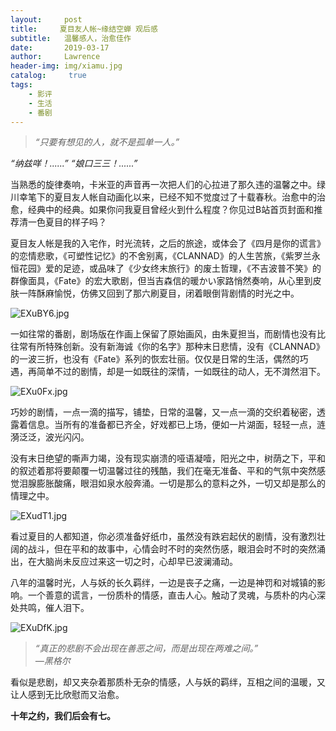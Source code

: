 ```yaml
---
layout:     post
title:     夏目友人帐~缘结空蝉 观后感
subtitle:   温馨感人，治愈佳作
date:       2019-03-17
author:     Lawrence
header-img: img/xiamu.jpg
catalog: 	 true
tags:
    - 影评
    - 生活
    - 番剧
---
```


>*“只要有想见的人，就不是孤单一人。”*

*“纳兹咩！......”
“娘口三三！......”*


当熟悉的旋律奏响，卡米亚的声音再一次把人们的心拉进了那久违的温馨之中。绿川幸笔下的夏目友人帐自动画化以来，已经不知不觉度过了十载春秋。治愈中的治愈，经典中的经典。如果你问我夏目曾经火到什么程度？你见过B站首页封面和推荐清一色夏目的样子吗？


夏目友人帐是我的入宅作，时光流转，之后的旅途，或体会了《四月是你的谎言》的恋情悲歌，《可塑性记忆》的不舍别离，《CLANNAD》的人生苦旅，《紫罗兰永恒花园》爱的足迹，或品味了《少女终末旅行》的废土哲理，《不吉波普不笑》的群像面具，《Fate》的宏大歌剧，但当吉森信的暖かい家路悄然奏响，从心里到皮肤一阵酥麻愉悦，仿佛又回到了那六刷夏目，闭着眼倒背剧情的时光之中。

![EXuBY6.jpg](https://s2.ax1x.com/2019/05/18/EXuBY6.jpg)

一如往常的番剧，剧场版在作画上保留了原始画风，由朱夏担当，而剧情也没有比往常有所特殊创新。没有新海诚《你的名字》那种末日悲情，没有《CLANNAD》的一波三折，也没有《Fate》系列的恢宏壮丽。仅仅是日常的生活，偶然的巧遇，再简单不过的剧情，却是一如既往的深情，一如既往的动人，无不潸然泪下。

![EXu0Fx.jpg](https://s2.ax1x.com/2019/05/18/EXu0Fx.jpg)

巧妙的剧情，一点一滴的描写，铺垫，日常的温馨，又一点一滴的交织着秘密，透露着信息。当所有的准备都已齐全，好戏都已上场，便如一片湖面，轻轻一点，涟漪泛泛，波光闪闪。


没有末日绝望的嘶声力竭，没有现实崩溃的哑语凝噎，阳光之中，树荫之下，平和的叙述着那将要颠覆一切温馨过往的残酷，我们在毫无准备、平和的气氛中突然感觉泪腺膨胀酸痛，眼泪如泉水般奔涌。一切是那么的意料之外，一切又却是那么的情理之中。

![EXudT1.jpg](https://s2.ax1x.com/2019/05/18/EXudT1.jpg)

看过夏目的人都知道，你必须准备好纸巾，虽然没有跌宕起伏的剧情，没有激烈壮阔的战斗，但在平和的故事中，心情会时不时的突然伤感，眼泪会时不时的突然涌出，在大脑尚未反应过来这一切之时，心却早已波澜涌动。

八年的温馨时光，人与妖的长久羁绊，一边是丧子之痛，一边是神罚和对城镇的影响。一个善意的谎言，一份质朴的情感，直击人心。触动了灵魂，与质朴的内心深处共鸣，催人泪下。

![EXuDfK.jpg](https://s2.ax1x.com/2019/05/18/EXuDfK.jpg)

>*“真正的悲剧不会出现在善恶之间，而是出现在两难之间。”                                
                                                                                        —黑格尔*

看似是悲剧，却又夹杂着那质朴无杂的情感，人与妖的羁绊，互相之间的温暖，又让人感到无比欣慰而又治愈。

**十年之约，我们后会有七。**
